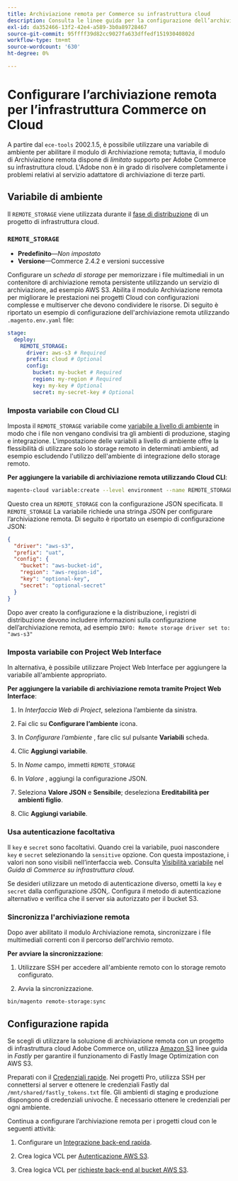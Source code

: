 ```yaml
---
title: Archiviazione remota per Commerce su infrastruttura cloud
description: Consulta le linee guida per la configurazione dell’archiviazione remota per Adobe Commerce sull’infrastruttura cloud.
exl-id: da352466-13f2-42e4-a589-3b0a89728467
source-git-commit: 95ffff39d82cc9027fa633dffedf15193040802d
workflow-type: tm+mt
source-wordcount: '630'
ht-degree: 0%

---
```


# Configurare l’archiviazione remota per l’infrastruttura Commerce on Cloud

A partire dal `ece-tools` 2002.1.5, è possibile utilizzare una variabile di ambiente per abilitare il modulo di Archiviazione remota; tuttavia, il modulo di Archiviazione remota dispone di _limitato_ supporto per Adobe Commerce su infrastruttura cloud. L&#39;Adobe non è in grado di risolvere completamente i problemi relativi al servizio adattatore di archiviazione di terze parti.

## Variabile di ambiente

Il `REMOTE_STORAGE` viene utilizzata durante il [fase di distribuzione](https://experienceleague.adobe.com/docs/commerce-cloud-service/user-guide/develop/deploy/process.html) di un progetto di infrastruttura cloud.

### `REMOTE_STORAGE`

- **Predefinito**—_Non impostato_
- **Versione**—Commerce 2.4.2 e versioni successive

Configurare un _scheda di storage_ per memorizzare i file multimediali in un contenitore di archiviazione remota persistente utilizzando un servizio di archiviazione, ad esempio AWS S3. Abilita il modulo Archiviazione remota per migliorare le prestazioni nei progetti Cloud con configurazioni complesse e multiserver che devono condividere le risorse. Di seguito è riportato un esempio di configurazione dell&#39;archiviazione remota utilizzando `.magento.env.yaml` file:

```yaml
stage:
  deploy:
    REMOTE_STORAGE:
      driver: aws-s3 # Required
      prefix: cloud # Optional
      config:
        bucket: my-bucket # Required
        region: my-region # Required
        key: my-key # Optional
        secret: my-secret-key # Optional
```

### Imposta variabile con Cloud CLI

Imposta il `REMOTE_STORAGE` variabile come [variabile a livello di ambiente](https://experienceleague.adobe.com/docs/commerce-cloud-service/user-guide/configure/env/variable-levels.html) in modo che i file non vengano condivisi tra gli ambienti di produzione, staging e integrazione. L&#39;impostazione delle variabili a livello di ambiente offre la flessibilità di utilizzare solo lo storage remoto in determinati ambienti, ad esempio escludendo l&#39;utilizzo dell&#39;ambiente di integrazione dello storage remoto.

**Per aggiungere la variabile di archiviazione remota utilizzando Cloud CLI**:

```bash
magento-cloud variable:create --level environment --name REMOTE_STORAGE --json true --inheritable false --value '{"driver":"aws-s3","prefix":"uat","config":{"bucket":"aws-bucket-id","region":"eu-west-1","key":"optional-key","secret":"optional-secret"}}'
```

Questo crea un `REMOTE_STORAGE` con la configurazione JSON specificata. Il `REMOTE_STORAGE` La variabile richiede una stringa JSON per configurare l’archiviazione remota. Di seguito è riportato un esempio di configurazione JSON:

```json
{
  "driver": "aws-s3",
  "prefix": "uat",
  "config": {
    "bucket": "aws-bucket-id",
    "region": "aws-region-id",
    "key": "optional-key",
    "secret": "optional-secret"
  }
}
```

Dopo aver creato la configurazione e la distribuzione, i registri di distribuzione devono includere informazioni sulla configurazione dell’archiviazione remota, ad esempio `INFO: Remote storage driver set to: "aws-s3"`

### Imposta variabile con Project Web Interface

In alternativa, è possibile utilizzare Project Web Interface per aggiungere la variabile all&#39;ambiente appropriato.

**Per aggiungere la variabile di archiviazione remota tramite Project Web Interface**:

1. In _Interfaccia Web di Project_, seleziona l’ambiente da sinistra.

1. Fai clic su **Configurare l’ambiente** icona.

1. In _Configurare l’ambiente_ , fare clic sul pulsante **Variabili** scheda.

1. Clic **Aggiungi variabile**.

1. In _Nome_ campo, immetti `REMOTE_STORAGE`

1. In _Valore_ , aggiungi la configurazione JSON.

1. Seleziona **Valore JSON** e **Sensibile**; deseleziona **Ereditabilità per ambienti figlio**.

1. Clic **Aggiungi variabile**.

### Usa autenticazione facoltativa

Il `key` e `secret` sono facoltativi. Quando crei la variabile, puoi nascondere `key` e `secret` selezionando la `sensitive` opzione. Con questa impostazione, i valori non sono visibili nell’interfaccia web. Consulta [Visibilità variabile](https://experienceleague.adobe.com/docs/commerce-cloud-service/user-guide/configure/env/variable-levels.html#visibility) nel _Guida di Commerce su infrastruttura cloud_.

Se desideri utilizzare un metodo di autenticazione diverso, ometti la `key` e `secret` dalla configurazione JSON,. Configura il metodo di autenticazione alternativo e verifica che il server sia autorizzato per il bucket S3.

### Sincronizza l&#39;archiviazione remota

Dopo aver abilitato il modulo Archiviazione remota, sincronizzare i file multimediali correnti con il percorso dell&#39;archivio remoto.

**Per avviare la sincronizzazione**:

1. Utilizzare SSH per accedere all&#39;ambiente remoto con lo storage remoto configurato.

1. Avvia la sincronizzazione.

```bash
bin/magento remote-storage:sync 
```

## Configurazione rapida

Se scegli di utilizzare la soluzione di archiviazione remota con un progetto di infrastruttura cloud Adobe Commerce on, utilizza [Amazon S3](https://docs.fastly.com/en/guides/amazon-s3) linee guida in _Fastly_ per garantire il funzionamento di Fastly Image Optimization con AWS S3.

Preparati con il [Credenziali rapide](https://experienceleague.adobe.com/docs/commerce-cloud-service/user-guide/cdn/setup-fastly/fastly-configuration.html#get-fastly-credentials). Nei progetti Pro, utilizza SSH per connettersi al server e ottenere le credenziali Fastly dal `/mnt/shared/fastly_tokens.txt` file. Gli ambienti di staging e produzione dispongono di credenziali univoche. È necessario ottenere le credenziali per ogni ambiente.

Continua a configurare l’archiviazione remota per i progetti cloud con le seguenti attività:

1. Configurare un [Integrazione back-end rapida](https://github.com/fastly/fastly-magento2/blob/master/Documentation/Guides/Edge-Modules/EDGE-MODULE-OTHER-CMS-INTEGRATION.md).

1. Crea logica VCL per [Autenticazione AWS S3](https://docs.fastly.com/en/guides/amazon-s3#using-an-amazon-s3-private-bucket).

1. Crea logica VCL per [richieste back-end al bucket AWS S3](https://developer.fastly.com/reference/vcl/variables/backend-connection/req-backend/).
